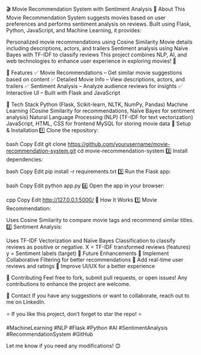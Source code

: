🎬 Movie Recommendation System with Sentiment Analysis
📌 About
This Movie Recommendation System suggests movies based on user preferences and performs sentiment analysis on reviews. Built using Flask, Python, JavaScript, and Machine Learning, it provides:

Personalized movie recommendations using Cosine Similarity
Movie details including descriptions, actors, and trailers
Sentiment analysis using Naïve Bayes with TF-IDF to classify reviews
This project combines NLP, AI, and web technologies to enhance user experience in exploring movies! 🚀

🔹 Features
✅ Movie Recommendations – Get similar movie suggestions based on content
✅ Detailed Movie Info – View descriptions, actors, and trailers
✅ Sentiment Analysis – Analyze audience reviews for insights
✅ Interactive UI – Built with Flask and JavaScript

🔹 Tech Stack
Python (Flask, Scikit-learn, NLTK, NumPy, Pandas)
Machine Learning (Cosine Similarity for recommendations, Naïve Bayes for sentiment analysis)
Natural Language Processing (NLP) (TF-IDF for text vectorization)
JavaScript, HTML, CSS for frontend
MySQL for storing movie data
🔹 Setup & Installation
1️⃣ Clone the repository:

bash
Copy
Edit
git clone https://github.com/yourusername/movie-recommendation-system.git
cd movie-recommendation-system
2️⃣ Install dependencies:

bash
Copy
Edit
pip install -r requirements.txt
3️⃣ Run the Flask app:

bash
Copy
Edit
python app.py
4️⃣ Open the app in your browser:

cpp
Copy
Edit
http://127.0.0.1:5000/
🔹 How It Works
1️⃣ Movie Recommendation:

Uses Cosine Similarity to compare movie tags and recommend similar titles.
2️⃣ Sentiment Analysis:

Uses TF-IDF Vectorization and Naïve Bayes Classification to classify reviews as positive or negative.
X = TF-IDF transformed reviews (features)
y = Sentiment labels (target)
🚀 Future Enhancements
🔹 Implement Collaborative Filtering for better recommendations
🔹 Add real-time user reviews and ratings
🔹 Improve UI/UX for a better experience

🤝 Contributing
Feel free to fork, submit pull requests, or open issues! Any contributions to enhance the project are welcome.

📩 Contact
If you have any suggestions or want to collaborate, reach out to me on LinkedIn.

⭐ If you like this project, don’t forget to star the repo! ⭐

#MachineLearning #NLP #Flask #Python #AI #SentimentAnalysis #RecommendationSystem #GitHub

Let me know if you need any modifications! 😊

